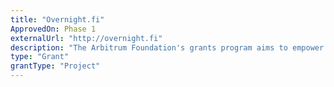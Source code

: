 ```yaml
---
title: "Overnight.fi"
ApprovedOn: Phase 1
externalUrl: "http://overnight.fi"
description: "The Arbitrum Foundation's grants program aims to empower developers and entrepreneurs to build impactful DApps on the Arbitrum network, driving decentralization and enhancing user experiences in the ecosystem."
type: "Grant"
grantType: "Project"
---
```


